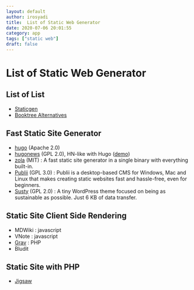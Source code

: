 ```yaml
---
layout: default
author: irosyadi
title:  List of Static Web Generator
date: 2020-07-06 20:01:55
category: app
tags: ["static web"]
draft: false
---
```


# List of Static Web Generator

## List of List
- [Staticgen](https://www.staticgen.com/)
- [Booktree Alternatives](https://booktree.github.io/alternatives/)

## Fast Static Site Generator
- [hugo](https://github.com/gohugoio/hugo) (Apache 2.0)  
- [hugonews](https://github.com/spaghettiwews/hugonews) (GPL 2.0), HN-like with Hugo ([demo](https://themes.gohugo.io/theme/hugonews/))  
- [zola](https://github.com/getzola/zola) (MIT) : A fast static site generator in a single binary with everything built-in.
- [Publii](https://github.com/GetPublii/Publii) (GPL 3.0)  : Publii is a desktop-based CMS for Windows, Mac and Linux that makes creating static websites fast and hassle-free, even for beginners.
- [Susty](https://github.com/jacklenox/susty) (GPL 2.0)  : A tiny WordPress theme focused on being as sustainable as possible. Just 6 KB of data transfer.

## Static Site Client Side Rendering
- MDWiki : javascript
- VNote : javascript
- [Grav](https://getgrav.org/) : PHP
- Bludit 

## Static Site with PHP
- [Jigsaw](https://jigsaw.tighten.co/)
